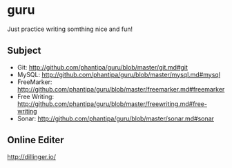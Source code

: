 guru
====

Just practice writing somthing nice and fun!

Subject
-------
* Git: http://github.com/phantipa/guru/blob/master/git.md#git
* MySQL: http://github.com/phantipa/guru/blob/master/mysql.md#mysql
* FreeMarker: http://github.com/phantipa/guru/blob/master/freemarker.md#freemarker
* Free Writing: http://github.com/phantipa/guru/blob/master/freewriting.md#free-writing
* Sonar: http://github.com/phantipa/guru/blob/master/sonar.md#sonar

Online Editer
-------------

http://dillinger.io/
